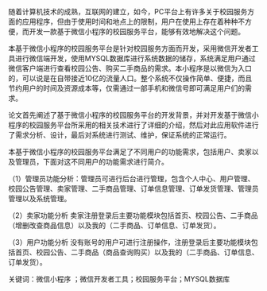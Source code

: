 随着计算机技术的成熟，互联网的建立，如今，PC平台上有许多关于校园服务方面的应用程序，但由于使用时间和地点上的限制，用户在使用上存在着种种不方便，而开发一款基于微信小程序的校园服务平台，能够有效地解决这个问题。

本基于微信小程序的校园服务平台是针对校园服务方面而开发，采用微信开发者工具进行微信端开发，使用MYSQL数据库进行系统数据的储存，系统满足用户通过微信客户端进行查看校园公告、购买二手商品的需求。本小程序是以微信为入口的，可以说是在自带接近10亿的流量人口。整个系统不仅操作简单、便捷，而且节约用户的时间及资源成本等，仅需通过一部手机和微信号即可满足用户们的需求。

论文首先阐述了基于微信小程序的校园服务平台的开发背景，并对开发基于微信小程序的校园服务平台所采用的相关技术进行了详细的介绍，然后对此应用软件进行了需求分析、设计，最后对系统进行测试、维护，保证系统的正常运行。

本基于微信小程序的校园服务平台满足了不同用户的功能需求，包括用户、卖家以及管理员，下面对这不同用户的功能需求进行简介。

（1）管理员功能分析：管理员可进行后台进行管理，包含个人中心、用户管理、校园公告管理、卖家管理、二手商品管理、订单信息管理、订单发货管理、管理员管理以及系统管理。
 
（2）卖家功能分析
卖家注册登录后主要功能模块包括首页、校园公告、二手商品（增删改查商品信息）以及我的（二手商品、订单信息、订单发货）。

（3）用户功能分析
没有账号的用户可进行注册操作，注册登录后主要功能模块包括首页、校园公告、二手商品（商品查询购买）以及我的（二手商品、订单信息、订单发货）。

关键词：微信小程序 ；微信开发者工具；校园服务平台；MYSQL数据库
